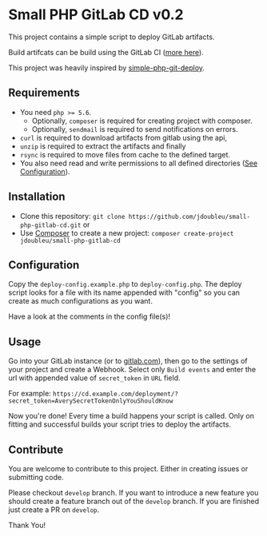 # Small PHP GitLab CD v0.2
This project contains a simple script to deploy GitLab artifacts.

Build artifcats can be build using the GitLab CI ([more here](http://doc.gitlab.com/ce/ci/build_artifacts/README.html)).

This project was heavily inspired by [simple-php-git-deploy](https://github.com/markomarkovic/simple-php-git-deploy).

## Requirements
* You need `php >= 5.6`.
    * Optionally, `composer` is required for creating project with composer.
    * Optionally, `sendmail` is required to send notifications on errors.
* `curl` is required to download artifacts from gitlab using the api,
* `unzip` is required to extract the artifacts and finally
* `rsync` is required to move files from cache to the defined target.
* You also need read and write permissions to all defined directories ([See Configuration](#configuration)).

## Installation
* Clone this repository: `git clone https://github.com/jdoubleu/small-php-gitlab-cd.git` or
* Use [Composer](https://getcomposer.org/) to create a new project: `composer create-project jdoubleu/small-php-gitlab-cd`

## <a name="configuration"></a>Configuration
Copy the `deploy-config.example.php` to `deploy-config.php`. The deploy script looks for a file with its name appended with "config" so
you can create as much configurations as you want.

Have a look at the comments in the config file(s)!

## Usage
Go into your GitLab instance (or to [gitlab.com](gitlab.com)), then go to the settings of your project and create a Webhook.
Select only `Build events` and enter the url with appended value of `secret_token` in `URL` field.

For example: `https://cd.example.com/deployment/?secret_token=AverySecretTokenOnlyYouShouldKnow`

Now you're done! Every time a build happens your script is called. Only on fitting and successful builds your script tries to deploy
the artifacts.

## Contribute
You are welcome to contribute to this project. Either in creating issues or submitting code.

Please checkout `develop` branch. If you want to introduce a new feature you should create a feature
branch out of the `develop` branch.
If you are finished just create a PR on `develop`.

Thank You!